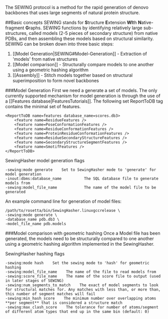 The SEWING protocol is a method for the rapid generation of denovo backbones that uses large segments of natural protein structure.

##Basic concepts
SEWING stands for **S**tructure **E**xtension **WI**th **N**ative-fragment **G**raphs. SEWING functions by identifying relatively large sub-structures, called models (2-5 pieces of secondary structure) from native PDBs, and then assembling these models based on structural similarity. SEWING can be broken down into three basic steps:

1. [[Model Generation|SEWING#Model-Generation]] - Extraction of 'models' from native structures
2. [[Model comparison]] - Structurally compare models to one another using a geometric hashing algorithm
3. [[Assembly]] - Stitch models together based on structural superimposition to form novel backbones

###Model Generation
First we need a generate a set of models. The only currently supported mechanism for model generation is through the use of a [[Features database|FeaturesTutorials]]. The following set ReportToDB tag contains the minimal set of features.

```
<ReportToDB name=features database_name=scores.db3>
    <feature name=ResidueFeatures />
    <feature name=PoseConformationFeatures />
    <feature name=ResidueConformationFeatures />
    <feature name=ProteinResidueConformationFeatures />
    <feature name=ResidueSecondaryStructureFeatures />
    <feature name=SecondaryStructureSegmentFeatures />
    <feature name=SmotifFeatures />
</ReportToDB>
```

SewingHasher model generation flags
```
-sewing:mode generate    Set to SewingHasher mode to 'generate' for model generation
-inout:dbms:database_name          The SQL database file to generate models from
-sewing:model_file_name            The name of the model file to be generated
```

An example command line for generation of model files:
```
/path/to/rosetta/bin/SewingHasher.linuxgccrelease \
-sewing:mode generate \
-database_name pdb.db3 \
-model_file_name pdb.models
```

###Model comparison with geometric hashing
Once a Model file has been generated, the models need to be structurally compared to one another using a geometric hashing algorithm implemented in the SewingHasher.

SewingHasher hashing flags
```
-sewing:mode hash    Set the sewing mode to 'hash' for geometric hashing
-sewing:model_file_name    The name of the file to read models from
-sewing:score_file_name    The name of the score file to output (used in later stages of SEWING)
-sewing:num_segments_to_match    The exact of model segments to look for structural matches for. Any matches with less than, or more than, this number of segment matches will fail 
-sewing:min_hash_score    The minimum number over overlapping atoms **per segment** that is considered a structure match
-sewing:max_clash_score    The tolerance for number of atoms/segment of different atom types that end up in the same bin (default: 0)
```